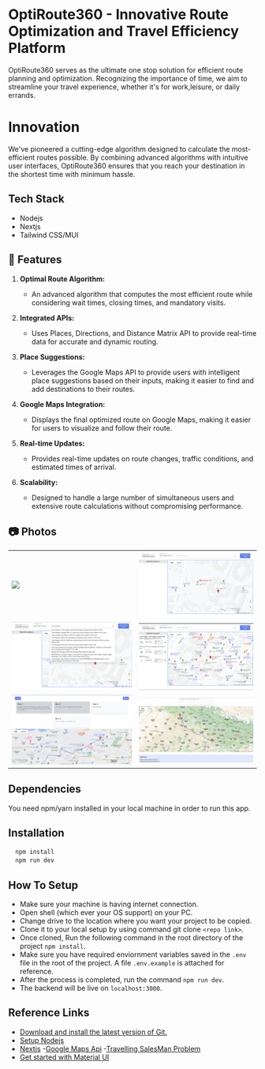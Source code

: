 # OptiRoute360 - Innovative Route Optimization and Travel Efficiency Platform

OptiRoute360 serves as the ultimate one stop solution for efficient route planning and optimization. Recognizing the importance of time, we aim to streamline your travel experience, whether it's for work,leisure, or daily errands.

# Innovation

We've pioneered a cutting-edge algorithm designed to calculate the most-efficient routes possible. By combining advanced algorithms with intuitive user interfaces, OptiRoute360 ensures that you reach your destination in the shortest time with minimum hassle.

## Tech Stack

- Nodejs
- Nextjs
- Tailwind CSS/MUI

## 🚀 Features

1. **Optimal Route Algorithm:**

   - An advanced algorithm that computes the most efficient route while considering wait times, closing times, and mandatory visits.

2. **Integrated APIs:**

   - Uses Places, Directions, and Distance Matrix API to provide real-time data for accurate and dynamic routing.

3. **Place Suggestions:**

   - Leverages the Google Maps API to provide users with intelligent place suggestions based on their inputs, making it easier to find and add destinations to their routes.

4. **Google Maps Integration:**

   - Displays the final optimized route on Google Maps, making it easier for users to visualize and follow their route.

5. **Real-time Updates:**

   - Provides real-time updates on route changes, traffic conditions, and estimated times of arrival.

6. **Scalability:**

   - Designed to handle a large number of simultaneous users and extensive route calculations without compromising performance.

## 📷 Photos

<table>
  <tr>
    <td><img maxW="50%" src="https://raw.githubusercontent.com/PranavBansal21/WorkHarbor-and-OptiRoute_Helper/main/OptiRoute/1.png"  /></td>
    <td><img maxW="50%" src="https://raw.githubusercontent.com/PranavBansal21/WorkHarbor-and-OptiRoute_Helper/main/OptiRoute/2.png"   /></td>
  </tr>
  <tr>
   <td><img src="https://raw.githubusercontent.com/PranavBansal21/WorkHarbor-and-OptiRoute_Helper/main/OptiRoute/3.png"  /></td>
    <td><img src="https://raw.githubusercontent.com/PranavBansal21/WorkHarbor-and-OptiRoute_Helper/main/OptiRoute/4.png" /></td>
  </tr>
  <tr>
    <td><img src="https://raw.githubusercontent.com/PranavBansal21/WorkHarbor-and-OptiRoute_Helper/main/OptiRoute/5.png"  /></td>
    <td><img src="https://raw.githubusercontent.com/PranavBansal21/WorkHarbor-and-OptiRoute_Helper/main/OptiRoute/6.png"  /></td>
  </tr>
</table>

## Dependencies

You need npm/yarn installed in your local machine in order to run this app.

## Installation

```bash
  npm install
  npm run dev
```

## How To Setup

- Make sure your machine is having internet connection.
- Open shell (which ever your OS support) on your PC.
- Change drive to the location where you want your project to be copied.
- Clone it to your local setup by using command git clone `<repo link>`.
- Once cloned, Run the following command in the root directory of the project `npm install`.
- Make sure you have required enviornment variables saved in the `.env` file in the root of the project. A file `.env.example` is attached for reference.
- After the process is completed, run the command `npm run dev`.
- The backend will be live on `localhost:3000`.

## Reference Links

- [Download and install the latest version of Git.](https://git-scm.com/downloads)
- [Setup Nodejs](https://nodejs.org/en/blog/release/v16.18.1/)
- [Nextjs](https://nextjs.org/docs) -[Google Maps Api](https://developers.google.com/maps/documentation) -[Travelling SalesMan Problem](https://www.geeksforgeeks.org/travelling-salesman-problem-using-dynamic-programming/)
- [Get started with Material UI](https://mui.com/material-ui/getting-started/)
